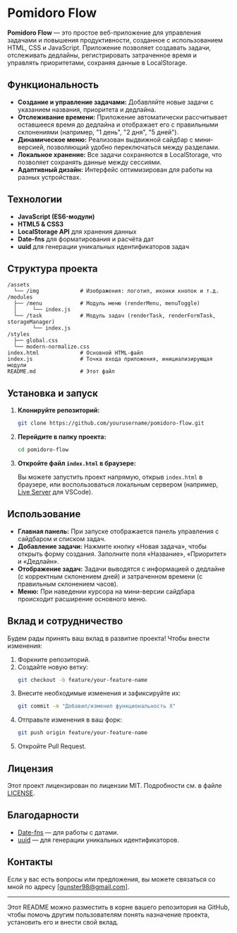 # Pomidoro Flow

**Pomidoro Flow** — это простое веб-приложение для управления задачами и повышения продуктивности, созданное с использованием HTML, CSS и JavaScript. Приложение позволяет создавать задачи, отслеживать дедлайны, регистрировать затраченное время и управлять приоритетами, сохраняя данные в LocalStorage.

## Функциональность

- **Создание и управление задачами:** Добавляйте новые задачи с указанием названия, приоритета и дедлайна.
- **Отслеживание времени:** Приложение автоматически рассчитывает оставшееся время до дедлайна и отображает его с правильными склонениями (например, "1 день", "2 дня", "5 дней").
- **Динамическое меню:** Реализован выдвижной сайдбар с мини-версией, позволяющий удобно переключаться между разделами.
- **Локальное хранение:** Все задачи сохраняются в LocalStorage, что позволяет сохранять данные между сессиями.
- **Адаптивный дизайн:** Интерфейс оптимизирован для работы на разных устройствах.

## Технологии

- **JavaScript (ES6-модули)**
- **HTML5 & CSS3**
- **LocalStorage API** для хранения данных
- **Date-fns** для форматирования и расчёта дат
- **uuid** для генерации уникальных идентификаторов задач

## Структура проекта

```
/assets
  └── /img             # Изображения: логотип, иконки кнопок и т.д.
/modules
  ├── /menu            # Модуль меню (renderMenu, menuToggle)
  │     └── index.js
  └── /task            # Модуль задач (renderTask, renderFormTask, storageManager)
        └── index.js
/styles
  ├── global.css
  └── modern-normalize.css
index.html             # Основной HTML-файл
index.js               # Точка входа приложения, инициализирующая модули
README.md              # Этот файл
```

## Установка и запуск

1. **Клонируйте репозиторий:**

   ```bash
   git clone https://github.com/yourusername/pomidoro-flow.git
   ```

2. **Перейдите в папку проекта:**

   ```bash
   cd pomidoro-flow
   ```

3. **Откройте файл `index.html` в браузере:**

   Вы можете запустить проект напрямую, открыв `index.html` в браузере, или воспользоваться локальным сервером (например, [Live Server](https://marketplace.visualstudio.com/items?itemName=ritwickdey.LiveServer) для VSCode).

## Использование

- **Главная панель:** При запуске отображается панель управления с сайдбаром и списком задач.
- **Добавление задачи:** Нажмите кнопку «Новая задача», чтобы открыть форму создания. Заполните поля «Название», «Приоритет» и «Дедлайн».
- **Отображение задач:** Задачи выводятся с информацией о дедлайне (с корректным склонением дней) и затраченном времени (с правильным склонением часов).
- **Меню:** При наведении курсора на мини-версии сайдбара происходит расширение основного меню.

## Вклад и сотрудничество

Будем рады принять ваш вклад в развитие проекта! Чтобы внести изменения:

1. Форкните репозиторий.
2. Создайте новую ветку:  
   ```bash
   git checkout -b feature/your-feature-name
   ```
3. Внесите необходимые изменения и зафиксируйте их:  
   ```bash
   git commit -m "Добавил/изменил функциональность X"
   ```
4. Отправьте изменения в ваш форк:  
   ```bash
   git push origin feature/your-feature-name
   ```
5. Откройте Pull Request.

## Лицензия

Этот проект лицензирован по лицензии MIT. Подробности см. в файле [LICENSE](LICENSE).

## Благодарности

- [Date-fns](https://date-fns.org/) — для работы с датами.
- [uuid](https://www.npmjs.com/package/uuid) — для генерации уникальных идентификаторов.

## Контакты

Если у вас есть вопросы или предложения, вы можете связаться со мной по адресу [gunster98@gmail.com].

---

Этот README можно разместить в корне вашего репозитория на GitHub, чтобы помочь другим пользователям понять назначение проекта, установить его и внести свой вклад.